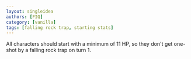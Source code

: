 ```yaml
---
layout: singleidea
authors: [FIQ]
category: [vanilla]
tags: [falling rock trap, starting stats]
---
```

All characters should start with a minimum of 11 HP, so they don't get one-shot by a falling rock trap on turn 1.
